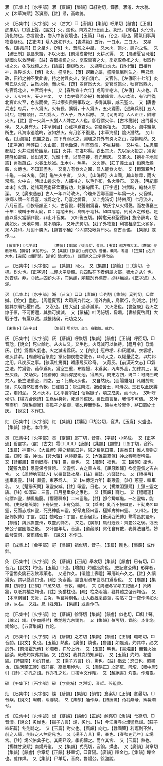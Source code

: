 <!-- { "loadSidebar": true } -->
灪	【巳集上】【水字部】	灪	【廣韻】【集韻】□紆物切，音鬱。灪滃，大水貌。　又【木華海賦】澎濞灪。【註】灪，高峻貌。

火	【巳集中】【火字部】	火	〔古文〕□【唐韻】【集韻】呼果切【韻會】【正韻】虎果切，□貨上聲。【說文】火，燬也。南方之行炎而上。象形。【釋名】火化也，消化物也。亦言毀也，物入中皆毀壞也。【玉篇】□者，化也，隨也，陽氣用事萬物變隨也。【古史考】燧人氏初作火。【書洪範】五行，一曰水，二曰火。　又星名。【書堯典】日永星火。【傳】火，蒼龍之中星。　又大火，鶉火，辰次之名。　又【禮王制】昆蟲未蟄，不以火田。【前漢成帝紀】火耕水耨。　又【周禮夏官司爟】變國火以救時疾。【註】春取楡柳之火，夏取棗杏之火，季夏取桑柘之火，秋取柞楢之火，冬取槐檀之火。【論語】鑽燧改火。　又盛陽曰炎火。【詩小雅】田祖有神，秉畀炎火。【傳】炎火，盛陽也。【箋】螟螣之屬，盛陽氣嬴則生之。明君爲政，田祖之神不受此害，持之付與炎火，使自消亡。　又官名。【左傳昭十七年】炎帝氏以火紀，故爲火師，而火名。【疏】春官爲大火。夏官爲鶉火，秋官爲西火，冬官爲北火，中官爲中火。　又【春秋宣十六年】成周宣榭火。【左傳】人火也。凡火，人火曰火，天火曰災。　又【南史齊武帝紀】魏地謠言，赤火南流，有沙門從北齎此火至，色赤而微，云以療疾貴賤爭取之，多得其驗，咸云聖火。　又【唐書兵志】府兵，十人爲火，火有長。彍騎，十人爲火，五火爲團。【通典兵制】五人爲烈，烈有頭目，二烈爲火，立火子，五火爲隊。　又【司馬法】人人正正，辭辭火火。【註】言一火與一火猶人人殊之人人也。卽俗謂火伴。【古木蘭詩】出門看火伴。　又人身有火。【本草綱目】心藏神爲君火。包絡爲相火。　又隂火，海中鹽氣所生。凡海水遇隂晦，波如然火，有月卽不復見。【木華海賦】隂火潛然。　又山名。【山海經】崑崙之丘，其下有弱水之，淵環之其外有炎火之山，投物輒然。又【正字通】陸游曰：火山軍，其地鋤深，則有烈燄，不妨耕種。　又井名。【左思蜀都賦】火井沈熒於幽泉。【註】火井，在臨邛縣。欲出其火，先以家火投之，須臾隆隆如雷聲，焰出通天，光輝十里，以筒盛接，有光無灰。　又寒火。【抱朴子地眞篇】南海蕭丘，火春生秋滅。生木小，焦黑。　又火傳。【莊子養生主】指窮放爲薪，火傳也。不知其盡也。　又南方有食火之國，其人能食火炭。　又【爾雅釋魚】十龜，一曰火龜。【疏】龜生火中者。　又火。【山海經】火山國，其山雖霖，雨火常燃，火中白，時出山邊求食，人捕得之，以毛作布，名火澣布。　又姓。【明紀事本末】火濟，從諸葛亮南征孟獲有功，封羅甸國王。【正字通】洪武時，翰林火原潔。　又【廣東通志】古人一年四時改火。今瓊州西鄕音謂一年爲一火，火音微。東鄕人謂一年爲喜，或爲之化，乃喜之變音。　又叶虎洧切【詩豳風】七月流火，八月萑葦。◎按唐韻正：火，古音毀，轉聲則爲喜，故灰字从火得聲。而左傳襄三十年：或叫于宋太廟，曰：譆譆出出，鳥鳴于亳社。如曰譆譆，則爲火之徵也。是直以爲火當讀作毀，非止叶音矣。　又叶後五切。【韓愈元和聖德詩】施令酬功，急疾如火。天地中閒，莫不順序。　又叶虎何切。【莊子外物篇】利害相摩生火寔多，衆人焚和，月固不勝火。【韻會小補】今人謂兔岐脣曰火。蓋古音也。　【集韻】或作灬。

	【寅集下】【弋字部】		【廣韻】【集韻】□徒弄切，音洞。【玉篇】船左右大木。【廣韻】船纜所繫。【韻會】繫船杙也。　又【集韻】【韻會】□徒紅切，音童。義同。考證：〔【玉篇】□左右大木。【廣韻】□纜所繫。【韻會】繫□杙也。〕　謹照原文三□字俱改船。 

灬	【巳集中】【火字部】	灬	【集韻】同火。　又【集韻】【類篇】□□遙切，音標。烈火也。【正字通】灬卽火字變體。凡四點在下者俱屬火部，猶水之从氵也。別音標。非。◎按灬固卽火字，而集韻，類篇別有標音，必非無據。《正字通》太泥。

灭	【巳集上】【水字部】	滅	〔古文〕□□【唐韻】亡列切【集韻】莫列切，□音搣。【說文】盡也。【周禮夏官】大司馬九代之，灋外內亂，鳥獸行，則滅之。【註】毀其宗廟社稷曰滅。　又沒也。【易大過】過涉滅頂。　又火熄也。【書盤庚】若火之燎于原，不可嚮邇，其猶可撲滅。　又【韻補】叶明祕切，音媚。【曹植夏啓讚】大戰于甘，有扈以滅。威振諸侯，元功克乂。

	【未集下】【舟字部】		【集韻】鄂合切，音□。舟動貌。或作。

灰	【巳集中】【火字部】	灰	【唐韻】呼恢切【集韻】【韻會】【正韻】呼回切，□音虺。【說文】死火餘也。从火从又。又手也。火旣滅可以執持。【禮月令】毋燒灰。【註】爲傷火氣也。火之滅者爲灰。又【內則】冠帶垢，和灰請潄。衣裳垢，和灰請澣。【周禮地官掌炭】掌灰物炭物之徵令，以時入之，以權量受之，以共邦之用。凡炭灰之事。【後漢杜篤傳】皤康居灰珍奇。　又葭灰。【前漢天文志】□氣之法，竹爲管，葭莩爲灰，爲室三重，布緹幔，木爲案，內庳外高，加律其上，氣至灰飛。　又劫灰。【高僧傳】漢武穿昆明池，得黑灰，問東方朔，朔曰：可問西域梵人。後竺法蘭至，問之，云：此劫火灰也。　又自然灰。【酉陽雜俎】凡雕刻琉璃，先以自然灰煑令軟。□藏器曰：灰生南海，狀如黃土，可澣衣。玉石以此灰霾之，爛如泥。　又不灰木。【太平寰宇記】俗爲鋌子，燒之成炭，而不灰。　又叶呼侯切。【楊方合歡詩】生爲倂身物，死爲同棺灰。秦氏自言至，我情不可儔。　又叶荒壷切。【陳琳柳賦】有孤孑之細柳，獨幺枰而剽殊，隨枯木於爨側，將□置於土灰。　【說文】本作□。

灴	【巳集中】【火字部】	灴	【集韻】【類篇】□胡公切，音洪。【玉篇】火盛也。【集韻】燎也。本作烘。

灵	【巳集中】【火字部】	灵	【廣韻】郞丁切，音靈。【字類】小熱貌。　又【正字通】俗靈字。（靈）〔古文〕霛□□□□【唐韻】【集韻】【韻會】□郞丁切，音鈴。【玉篇】神靈也。【大戴禮】陽之精氣曰神，隂之精氣曰靈。【書泰誓】惟人萬物之靈。【傳】靈，神也。【詩大雅】以赫厥靈。又【大雅靈臺傳】神之精明者稱靈。　又【詩鄘風】靈雨旣零。【箋】靈，善也。　又【廣韻】福也。　又【廣韻】巫也。【楚辭九歌】思靈保兮賢姱。　又靈氛，古之善占者。【屈原離騷】欲從靈氛之吉占兮。　又【周禮地官鼓人】以靈鼓鼓社祭。【註】靈鼓，六面鼓也。　又【禮檀弓】塗車芻靈。【註】芻靈，束茅爲人。　又【左傳定九年】載蔥靈。【註】蔥靈，輺車名。　又【楚辭天問】曜靈安臧。【註】曜靈，日也。又【揚雄羽獵賦】上獵三靈之旒。【註】如淳曰：三靈，日月星垂象之應也。　又【廣韻】寵也。　又【禮禮運】何謂四靈，麟鳳龜龍。【爾雅釋魚】二曰靈龜。【註】卽今觜蠵龜。一名靈蠵，能鳴。【史記龜筴傳】下有伏靈，上有兔絲。　又【諡法】亂而不損曰靈，不勤成名曰靈，死而志成曰靈，死見神能曰靈，好祭鬼怪曰靈，極知鬼神曰靈。　又州名。【史記匈奴傳】丁靈。【註】魏略云：丁靈，在康居北。【後漢西羌傳】擊零昌於靈州。【韻會】魏武置靈州，取靈武縣名。　又姓。【廣韻】風俗通云：齊靈公之後。或云宋公子靈圉龜之後。　又叶靈年切，音連。【道藏歌】冥化自有數，我眞法自然。妙曲發空洞，宮商結仙靈。　【說文】本作□。

釨	【戌集上】【金字部】	釨	【集韻】祖似切，音子。【玉篇】剛也。【集韻】或作鋅。

灸	【巳集中】【火字部】	灸	【唐韻】【正韻】舉友切【集韻】【韻會】巳有切，□音九。【說文】灼也。【玉篇】□也。【增韻】灼體療病也。【史記倉公傳】形弊者，不當關灸鑱石及飮毒藥也。　又通作久。【儀禮士喪禮】幂用疏布久之。【註】久讀爲灸。謂以蓋鬲口也。【疏】灸塞義，謂直用疏布蓋鬲口爲塞也。　又【廣韻】【集韻】【韻會】【正韻】□居又切，音救。義同。　又【周禮冬官考工記廬人】灸諸牆，以眡其橈之均也。【註】灸猶柱也。【疏】柱之兩牆，觀其體之强弱均否。　又【本草綱目】天灸，白灸，毛莨艸別名。山人截瘧采莨葉，挼貼寸口一夜作泡如火燎，故名。　又姓。見【姓苑】。　【集韻】或書作□。

灺	【巳集中】【火字部】	灺	【唐韻】徐野切【集韻】【韻會】似也切，□斜上聲。【說文】燭。【李商隱詩】香灺燈光奈爾何。　又【集韻】待可切，音舵。本作炧。燭餘也。【五音集韻】作炨。

灼	【巳集中】【火字部】	灼	【唐韻】之若切【集韻】【韻會】【正韻】職略切，□音酌。【說文】炙也。【玉篇】熱也。【廣韻】燒也。【魯語】如龜焉。灼其中，必文於外。【前漢霍光傳】灼爛者，在於上行。　又【玉篇】明也。【書洛誥】無若火始燄燄，厥攸灼敘弗其絕。又【立政】我其克灼知厥若。　又【玉篇】灼灼，花盛貌。【詩周南】灼灼其華。　又【揚子方言】灼，驚也。【註】猶云：恐□也，煎盡也。【後漢楚王傳】旣知審，寔懷用悼灼。　又【唐韻正】之邵反。同炤。【禮中庸】引《詩》：亦孔之炤。作亦孔之灼。◎按今文作昭。　又【越絕書】灼龜，作炤龜。

砓	【午集下】【石字部】	砓	【字彙補】之烈切，音哲。砓砠貌。

灿	【巳集中】【火字部】	燦	【唐韻】【集韻】【韻會】倉案切【正韻】倉晏切，□音粲。【說文】燦爛，明瀞貌。　又【集韻】通作粲。【詩唐風】角枕粲兮，錦衾爛兮。

炀	【巳集中】【火字部】	煬	【唐韻】【韻會】【正韻】餘亮切【集韻】弋亮切，□音漾。【說文】炙燥也。【揚子方言】煬，炙也。【註】今江東呼火熾猛爲煬。【莊子盜跖篇】冬則煬之。　又【玉篇】對火也。【廣韻】向也。【戰國策】若竈則不然，前之人煬，則後之人無從見也。　又【揚子方言】煬，暴也。【春秋定元年】立煬宮。【註】煬公伯禽子也。其廟已毀。季氏禱之。而立其宮。　又【玉篇】熱也。【揚雄甘泉賦】南煬丹崖。　又【集韻】式亮切，音餉。燥也。　又【廣韻】與章切【集韻】【韻會】余章切【正韻】移章切，□音陽。【廣韻】釋金也。【集韻】爍金也。或作烊。　又【集韻】尸羊切，音商。魯煬公。徐邈說。

